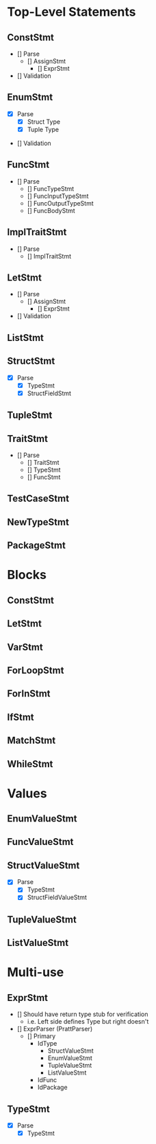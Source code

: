 
# Top-Level Statements

## ConstStmt
  - [] Parse
    - [] AssignStmt
      - [] ExprStmt
  - [] Validation

## EnumStmt
  - [x] Parse
    - [x] Struct Type
    - [x] Tuple Type
  - [] Validation

## FuncStmt
  - [] Parse
    - [] FuncTypeStmt
    - [] FuncInputTypeStmt
    - [] FuncOutputTypeStmt
    - [] FuncBodyStmt

## ImplTraitStmt
  - [] Parse
    - [] ImplTraitStmt

## LetStmt
  - [] Parse
    - [] AssignStmt
      - [] ExprStmt
  - [] Validation

## ListStmt

## StructStmt
  - [x] Parse
    - [x] TypeStmt
    - [x] StructFieldStmt

## TupleStmt

## TraitStmt
  - [] Parse
    - [] TraitStmt
    - [] TypeStmt
    - [] FuncStmt

## TestCaseStmt

## NewTypeStmt

## PackageStmt

# Blocks

## ConstStmt
## LetStmt
## VarStmt
## ForLoopStmt
## ForInStmt
## IfStmt
## MatchStmt
## WhileStmt

# Values

## EnumValueStmt
## FuncValueStmt
## StructValueStmt
  - [x] Parse
    - [x] TypeStmt
    - [x] StructFieldValueStmt
## TupleValueStmt
## ListValueStmt

# Multi-use

## ExprStmt
  - [] Should have return type stub for verification
    - i.e. Left side defines Type but right doesn't
  - [] ExprParser (PrattParser)
    - [] Primary
      - IdType
        - StructValueStmt
        - EnumValueStmt
        - TupleValueStmt
        - ListValueStmt
      - IdFunc
      - IdPackage

## TypeStmt
  - [x] Parse
    - [x] TypeStmt
